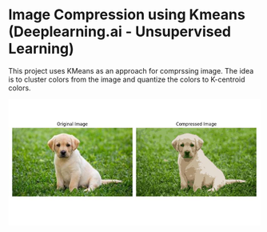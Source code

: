 # Image Compression using Kmeans (Deeplearning.ai - Unsupervised Learning)

This project uses KMeans as an approach for comprssing image. The idea is to cluster colors from the image and quantize the colors to K-centroid colors.

![1716673968117](image/README/1716673968117.png)
